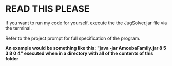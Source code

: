 # READ THIS PLEASE

If you want to run my code for yourself, execute the the JugSolver.jar file via the terminal.

Refer to the project prompt for full specification of the program.

**An example would be something like this: "java -jar AmoebaFamily.jar 8 5 3 8 0 4" executed when in a directory with all of the contents of this folder**